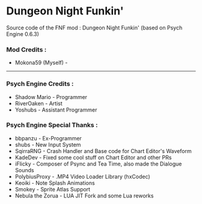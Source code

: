 # Dungeon Night Funkin'
Source code of the FNF mod : Dungeon Night Funkin' (based on Psych Engine 0.6.3) 

### Mod Credits :
* Mokona59 (Myself) - 
________________________________

### Psych Engine Credits :
* Shadow Mario - Programmer
* RiverOaken - Artist
* Yoshubs - Assistant Programmer

### Psych Engine Special Thanks :
* bbpanzu - Ex-Programmer
* shubs - New Input System
* SqirraRNG - Crash Handler and Base code for Chart Editor's Waveform
* KadeDev - Fixed some cool stuff on Chart Editor and other PRs
* iFlicky - Composer of Psync and Tea Time, also made the Dialogue Sounds
* PolybiusProxy - .MP4 Video Loader Library (hxCodec)
* Keoiki - Note Splash Animations
* Smokey - Sprite Atlas Support
* Nebula the Zorua - LUA JIT Fork and some Lua reworks
